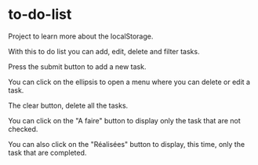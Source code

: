 # to-do-list

Project to learn more about the localStorage.

With this to do list you can add, edit, delete and filter tasks.

Press the submit button to add a new task.

You can click on the ellipsis to open a menu where you can delete or edit a task.

The clear button, delete all the tasks.

You can click on the "A faire" button to display only the task that are not checked.

You can also click on the "Réalisées" button to display, this time, only the task that are completed.

